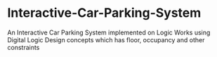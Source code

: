 # Interactive-Car-Parking-System
An Interactive Car Parking System implemented on Logic Works using Digital Logic Design concepts which has floor, occupancy and other constraints
